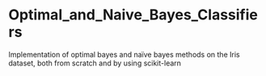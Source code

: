 # Optimal_and_Naive_Bayes_Classifiers
Implementation of optimal bayes and naïve bayes methods on the Iris dataset, both from scratch and by using scikit-learn
